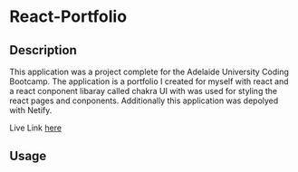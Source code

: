 # React-Portfolio

## Description

This application was a project complete for the Adelaide University Coding Bootcamp. The application is a portfolio I created for myself with react and a react conponent libaray called chakra UI with was used for styling the react pages and conponents. Additionally this application was depolyed with Netify.

Live Link [here](https://adelleocamposportfolio.netlify.app)

## Usage



